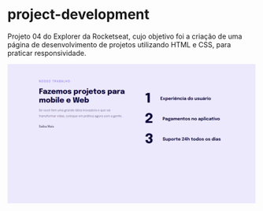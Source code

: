 # project-development
Projeto 04 do Explorer da Rocketseat, cujo objetivo foi a criação de uma página de desenvolvimento de projetos utilizando HTML e CSS, para praticar responsividade.

![Projeto "Project Development"](https://github.com/madalena-rocha/project-development/blob/main/assets/project-development.png)
